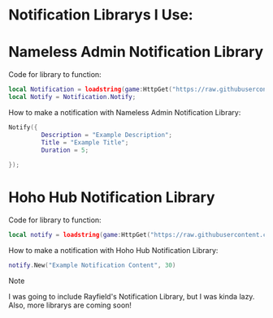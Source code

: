 # Notification Librarys I Use:

# Nameless Admin Notification Library
Code for library to function:
```lua
local Notification = loadstring(game:HttpGet("https://raw.githubusercontent.com/FilteringEnabled/FE/main/notificationtest"))();
local Notify = Notification.Notify;
```
How to make a notification with Nameless Admin Notification Library:
```lua
Notify({
		 Description = "Example Description";
		 Title = "Example Title";
		 Duration = 5;
		 
});
```
# Hoho Hub Notification Library
Code for library to function:
```lua
local notify = loadstring(game:HttpGet("https://raw.githubusercontent.com/acsu123/HOHO_H/main/Notification.lua"))()
```
How to make a notification with Hoho Hub Notification Library:
```lua
notify.New("Example Notification Content", 30) 
```
> [!NOTE]
> I was going to include Rayfield's Notification Library, but I was kinda lazy. Also, more librarys are coming soon!

